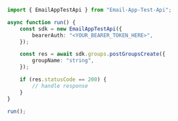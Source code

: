 <!-- Start SDK Example Usage [usage] -->
```typescript
import { EmailAppTestApi } from "Email-App-Test-Api";

async function run() {
    const sdk = new EmailAppTestApi({
        bearerAuth: "<YOUR_BEARER_TOKEN_HERE>",
    });

    const res = await sdk.groups.postGroupsCreate({
        groupName: "string",
    });

    if (res.statusCode == 200) {
        // handle response
    }
}

run();

```
<!-- End SDK Example Usage [usage] -->